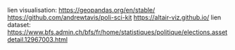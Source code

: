 lien visualisation:
https://geopandas.org/en/stable/
https://github.com/andrewtavis/poli-sci-kit
https://altair-viz.github.io/
lien dataset:
https://www.bfs.admin.ch/bfs/fr/home/statistiques/politique/elections.assetdetail.12967003.html